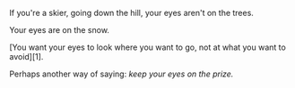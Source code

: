 If you're a skier, going down the hill, your eyes aren't on the trees.

Your eyes are on the snow.

[You want your eyes to look where you want to go, not at what you want to avoid][1].

Perhaps another way of saying: _keep your eyes on the prize._